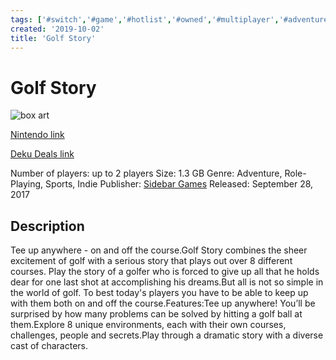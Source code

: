 ```yaml
---
tags: ['#switch','#game','#hotlist','#owned','#multiplayer','#adventure','#role-playing','#sports','#indie']
created: '2019-10-02'
title: 'Golf Story'
---
```

# Golf Story

![box art](https://assets.nintendo.com/image/upload/c_pad,f_auto,h_613,q_auto,w_1089/ncom/en_US/games/switch/g/golf-story-switch/hero?v=2021042913)

[Nintendo link](https://www.nintendo.com/games/detail/golf-story-switch/)

[Deku Deals link](https://www.dekudeals.com/items/golf-story)

Number of players: up to 2 players
Size: 1.3 GB
Genre: Adventure, Role-Playing, Sports, Indie
Publisher: [Sidebar Games](https://www.dekudeals.com/games?include[collection]=true&filter[publisher]=Sidebar+Games)
Released: September 28, 2017

## Description

Tee up anywhere - on and off the course.Golf Story combines the sheer excitement of golf with a serious story that plays out over 8 different courses. Play the story of a golfer who is forced to give up all that he holds dear for one last shot at accomplishing his dreams.But all is not so simple in the world of golf. To best today's players you have to be able to keep up with them both on and off the course.Features:Tee up anywhere! You’ll be surprised by how many problems can be solved by hitting a golf ball at them.Explore 8 unique environments, each with their own courses, challenges, people and secrets.Play through a dramatic story with a diverse cast of characters.
